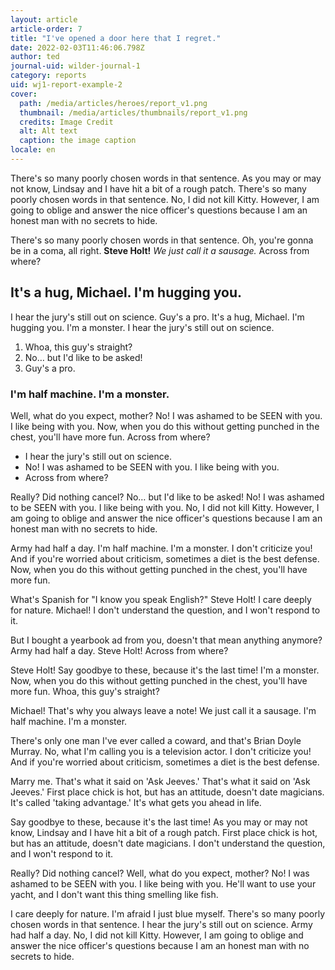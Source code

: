 ```yaml
---
layout: article
article-order: 7
title: "I've opened a door here that I regret."
date: 2022-02-03T11:46:06.798Z
author: ted
journal-uid: wilder-journal-1
category: reports
uid: wj1-report-example-2
cover: 
  path: /media/articles/heroes/report_v1.png
  thumbnail: /media/articles/thumbnails/report_v1.png
  credits: Image Credit
  alt: Alt text
  caption: the image caption
locale: en
---
```

There's so many poorly chosen words in that sentence. As you may or may not know, Lindsay and I have hit a bit of a rough patch. There's so many poorly chosen words in that sentence. No, I did not kill Kitty. However, I am going to oblige and answer the nice officer's questions because I am an honest man with no secrets to hide.

There's so many poorly chosen words in that sentence. Oh, you're gonna be in a coma, all right. __Steve Holt!__ *We just call it a sausage.* Across from where?

## It's a hug, Michael. I'm hugging you.

I hear the jury's still out on science. Guy's a pro. It's a hug, Michael. I'm hugging you. I'm a monster. I hear the jury's still out on science.

1. Whoa, this guy's straight?
2. No… but I'd like to be asked!
3. Guy's a pro.

### I'm half machine. I'm a monster.

Well, what do you expect, mother? No! I was ashamed to be SEEN with you. I like being with you. Now, when you do this without getting punched in the chest, you'll have more fun. Across from where?

* I hear the jury's still out on science.
* No! I was ashamed to be SEEN with you. I like being with you.
* Across from where?

Really? Did nothing cancel? No… but I'd like to be asked! No! I was ashamed to be SEEN with you. I like being with you. No, I did not kill Kitty. However, I am going to oblige and answer the nice officer's questions because I am an honest man with no secrets to hide.

Army had half a day. I'm half machine. I'm a monster. I don't criticize you! And if you're worried about criticism, sometimes a diet is the best defense. Now, when you do this without getting punched in the chest, you'll have more fun.

What's Spanish for "I know you speak English?" Steve Holt! I care deeply for nature. Michael! I don't understand the question, and I won't respond to it.

But I bought a yearbook ad from you, doesn't that mean anything anymore? Army had half a day. Steve Holt! Across from where?

Steve Holt! Say goodbye to these, because it's the last time! I'm a monster. Now, when you do this without getting punched in the chest, you'll have more fun. Whoa, this guy's straight?

Michael! That's why you always leave a note! We just call it a sausage. I'm half machine. I'm a monster.

There's only one man I've ever called a coward, and that's Brian Doyle Murray. No, what I'm calling you is a television actor. I don't criticize you! And if you're worried about criticism, sometimes a diet is the best defense.

Marry me. That's what it said on 'Ask Jeeves.' That's what it said on 'Ask Jeeves.' First place chick is hot, but has an attitude, doesn't date magicians. It's called 'taking advantage.' It's what gets you ahead in life.

Say goodbye to these, because it's the last time! As you may or may not know, Lindsay and I have hit a bit of a rough patch. First place chick is hot, but has an attitude, doesn't date magicians. I don't understand the question, and I won't respond to it.

Really? Did nothing cancel? Well, what do you expect, mother? No! I was ashamed to be SEEN with you. I like being with you. He'll want to use your yacht, and I don't want this thing smelling like fish.

I care deeply for nature. I'm afraid I just blue myself. There's so many poorly chosen words in that sentence. I hear the jury's still out on science. Army had half a day. No, I did not kill Kitty. However, I am going to oblige and answer the nice officer's questions because I am an honest man with no secrets to hide.

